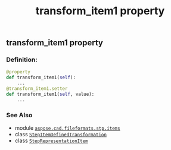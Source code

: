 ﻿---
title: transform_item1 property
second_title: Aspose.CAD for Python via .NET API References
description: 
type: docs
weight: 70
url: /python-net/aspose.cad.fileformats.stp.items/stepitemdefinedtransformation/transform_item1/
is_root: false
---

## transform_item1 property

### Definition:
```python
@property
def transform_item1(self):
    ...
@transform_item1.setter
def transform_item1(self, value):
    ...
```

### See Also
* module [`aspose.cad.fileformats.stp.items`](../../)
* class [`StepItemDefinedTransformation`](/cad/python-net/aspose.cad.fileformats.stp.items/stepitemdefinedtransformation)
* class [`StepRepresentationItem`](/cad/python-net/aspose.cad.fileformats.stp.items/steprepresentationitem)
